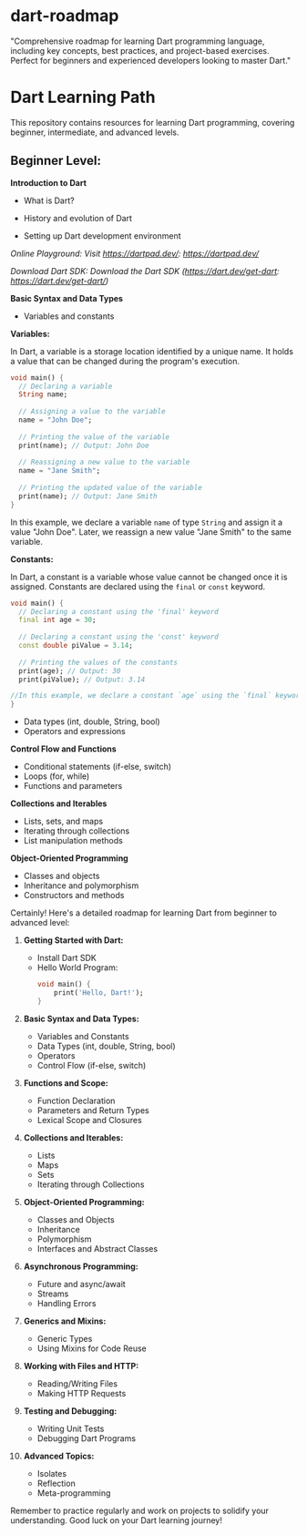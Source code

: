 # dart-roadmap
"Comprehensive roadmap for learning Dart programming language, including key concepts, best practices, and project-based exercises. Perfect for beginners and experienced developers looking to master Dart."

# Dart Learning Path

This repository contains resources for learning Dart programming, covering beginner, intermediate, and advanced levels.

## Beginner Level:

**Introduction to Dart**

- What is Dart?
 

- History and evolution of Dart

  
- Setting up Dart development environment
  
*Online Playground: Visit https://dartpad.dev/: https://dartpad.dev/*

*Download Dart SDK: Download the Dart SDK (https://dart.dev/get-dart: https://dart.dev/get-dart/)*

**Basic Syntax and Data Types**

- Variables and constants

**Variables:**

In Dart, a variable is a storage location identified by a unique name. It holds a value that can be changed during the program's execution.

```dart
void main() {
  // Declaring a variable
  String name;
  
  // Assigning a value to the variable
  name = "John Doe";
  
  // Printing the value of the variable
  print(name); // Output: John Doe
  
  // Reassigning a new value to the variable
  name = "Jane Smith";
  
  // Printing the updated value of the variable
  print(name); // Output: Jane Smith
}
```

In this example, we declare a variable `name` of type `String` and assign it a value "John Doe". Later, we reassign a new value "Jane Smith" to the same variable.

**Constants:**

In Dart, a constant is a variable whose value cannot be changed once it is assigned. Constants are declared using the `final` or `const` keyword.

```dart
void main() {
  // Declaring a constant using the 'final' keyword
  final int age = 30;
  
  // Declaring a constant using the 'const' keyword
  const double piValue = 3.14;
  
  // Printing the values of the constants
  print(age); // Output: 30
  print(piValue); // Output: 3.14

//In this example, we declare a constant `age` using the `final` keyword and a constant `piValue` using the `const` keyword. Once assigned, the values of these constants cannot be changed. 
}
```


  
- Data types (int, double, String, bool)
- Operators and expressions

**Control Flow and Functions**
  
- Conditional statements (if-else, switch)
- Loops (for, while)
- Functions and parameters

**Collections and Iterables**
 
- Lists, sets, and maps
- Iterating through collections
- List manipulation methods
  
**Object-Oriented Programming**
  
-  Classes and objects
-   Inheritance and polymorphism
-   Constructors and methods


Certainly! Here's a detailed roadmap for learning Dart from beginner to advanced level:

1. **Getting Started with Dart:**
   - Install Dart SDK
   - Hello World Program:
     ```dart
     void main() {
         print('Hello, Dart!');
     }
     ```

2. **Basic Syntax and Data Types:**
   - Variables and Constants
   - Data Types (int, double, String, bool)
   - Operators
   - Control Flow (if-else, switch)

3. **Functions and Scope:**
   - Function Declaration
   - Parameters and Return Types
   - Lexical Scope and Closures

4. **Collections and Iterables:**
   - Lists
   - Maps
   - Sets
   - Iterating through Collections

5. **Object-Oriented Programming:**
   - Classes and Objects
   - Inheritance
   - Polymorphism
   - Interfaces and Abstract Classes

6. **Asynchronous Programming:**
   - Future and async/await
   - Streams
   - Handling Errors

7. **Generics and Mixins:**
   - Generic Types
   - Using Mixins for Code Reuse

8. **Working with Files and HTTP:**
   - Reading/Writing Files
   - Making HTTP Requests

9. **Testing and Debugging:**
   - Writing Unit Tests
   - Debugging Dart Programs

10. **Advanced Topics:**
    - Isolates
    - Reflection
    - Meta-programming

Remember to practice regularly and work on projects to solidify your understanding. Good luck on your Dart learning journey!
